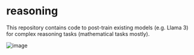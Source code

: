 # reasoning

This repository contains code to post-train existing models (e.g. Llama 3) for complex reasoning tasks (mathematical tasks mostly).

![image](https://github.com/user-attachments/assets/64f9ff90-486e-4c2f-bc55-ff110e4c9c10)
